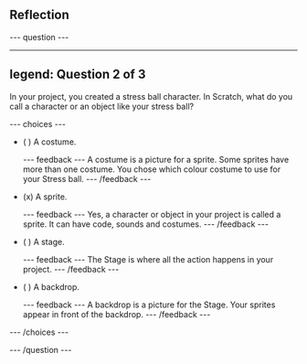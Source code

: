## Reflection

--- question ---

---
legend: Question 2 of 3
---

In your project, you created a stress ball character. In Scratch, what do you call a character or an object like your stress ball?

--- choices ---

- ( ) A costume.

  --- feedback ---
A costume is a picture for a sprite. Some sprites have more than one costume. You chose which colour costume to use for your Stress ball.
  --- /feedback ---

- (x) A sprite.

  --- feedback ---
Yes, a character or object in your project is called a sprite. It can have code, sounds and costumes.
  --- /feedback ---

- ( ) A stage.

  --- feedback ---
The Stage is where all the action happens in your project.
  --- /feedback ---

- ( ) A backdrop.

  --- feedback ---
A backdrop is a picture for the Stage. Your sprites appear in front of the backdrop.
  --- /feedback ---

--- /choices ---

--- /question ---
